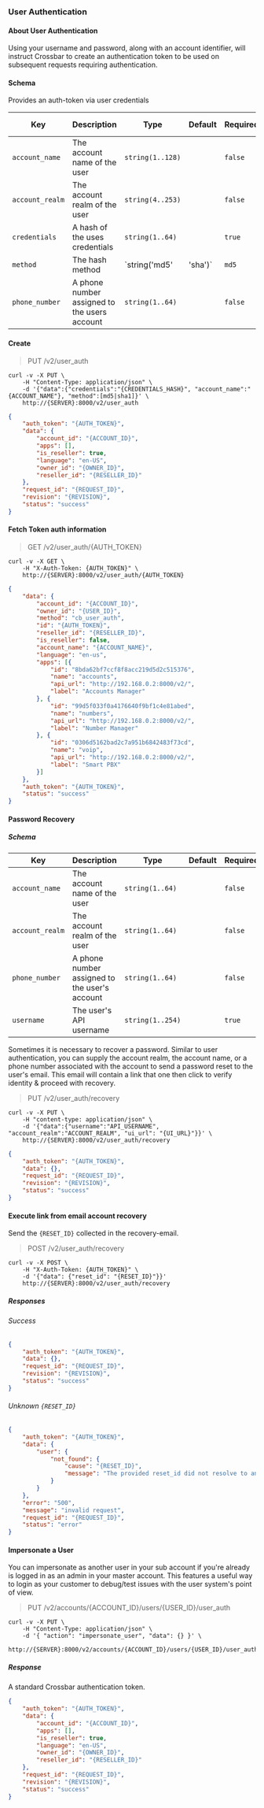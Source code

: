 ### User Authentication

#### About User Authentication

Using your username and password, along with an account identifier, will instruct Crossbar to create an authentication token to be used on subsequent requests requiring authentication.

#### Schema

Provides an auth-token via user credentials



Key | Description | Type | Default | Required | Support Level
--- | ----------- | ---- | ------- | -------- | -------------
`account_name` | The account name of the user | `string(1..128)` |   | `false` |  
`account_realm` | The account realm of the user | `string(4..253)` |   | `false` |  
`credentials` | A hash of the uses credentials | `string(1..64)` |   | `true` |  
`method` | The hash method | `string('md5' | 'sha')` | `md5` | `false` |  
`phone_number` | A phone number assigned to the users account | `string(1..64)` |   | `false` |  



#### Create

> PUT /v2/user_auth

```shell
curl -v -X PUT \
    -H "Content-Type: application/json" \
    -d '{"data":{"credentials":"{CREDENTIALS_HASH}", "account_name":"{ACCOUNT_NAME"}, "method":[md5|sha1]}' \
    http://{SERVER}:8000/v2/user_auth
```

```json
{
    "auth_token": "{AUTH_TOKEN}",
    "data": {
        "account_id": "{ACCOUNT_ID}",
        "apps": [],
        "is_reseller": true,
        "language": "en-US",
        "owner_id": "{OWNER_ID}",
        "reseller_id": "{RESELLER_ID}"
    },
    "request_id": "{REQUEST_ID}",
    "revision": "{REVISION}",
    "status": "success"
}
```

#### Fetch Token auth information

> GET /v2/user_auth/{AUTH_TOKEN}

```shell
curl -v -X GET \
    -H "X-Auth-Token: {AUTH_TOKEN}" \
    http://{SERVER}:8000/v2/user_auth/{AUTH_TOKEN}
```

```json
{
    "data": {
        "account_id": "{ACCOUNT_ID}",
        "owner_id": "{USER_ID}",
        "method": "cb_user_auth",
        "id": "{AUTH_TOKEN}",
        "reseller_id": "{RESELLER_ID}",
        "is_reseller": false,
        "account_name": "{ACCOUNT_NAME}",
        "language": "en-us",
        "apps": [{
            "id": "8bda62bf7ccf8f8acc219d5d2c515376",
            "name": "accounts",
            "api_url": "http://192.168.0.2:8000/v2/",
            "label": "Accounts Manager"
        }, {
            "id": "99d5f033f0a4176640f9bf1c4e81abed",
            "name": "numbers",
            "api_url": "http://192.168.0.2:8000/v2/",
            "label": "Number Manager"
        }, {
            "id": "0306d5162bad2c7a951b6842483f73cd",
            "name": "voip",
            "api_url": "http://192.168.0.2:8000/v2/",
            "label": "Smart PBX"
        }]
    },
    "auth_token": "{AUTH_TOKEN}",
    "status": "success"
}
```

#### Password Recovery

##### Schema

Key | Description | Type | Default | Required
--- | ----------- | ---- | ------- | --------
`account_name` | The account name of the user | `string(1..64)` |   | `false`
`account_realm` | The account realm of the user | `string(1..64)` |   | `false`
`phone_number` | A phone number assigned to the user's account | `string(1..64)` |   | `false`
`username` | The user's API username | `string(1..254)` |   | `true`

Sometimes it is necessary to recover a password.
Similar to user authentication, you can supply the account realm, the account name, or a phone number associated with the account to send a password reset to the user's email.
This email will contain a link that one then click to verify identity & proceed with recovery.

> PUT /v2/user_auth/recovery

```shell
curl -v -X PUT \
    -H "content-type: application/json" \
    -d '{"data":{"username":"API_USERNAME", "account_realm":"ACCOUNT_REALM", "ui_url": "{UI_URL}"}}' \
    http://{SERVER}:8000/v2/user_auth/recovery
```

```json
{
    "auth_token": "{AUTH_TOKEN}",
    "data": {},
    "request_id": "{REQUEST_ID}",
    "revision": "{REVISION}",
    "status": "success"
}
```


#### Execute link from email account recovery

Send the `{RESET_ID}` collected in the recovery-email.

> POST /v2/user_auth/recovery

```shell
curl -v -X POST \
    -H "X-Auth-Token: {AUTH_TOKEN}" \
    -d '{"data": {"reset_id": "{RESET_ID}"}}'
    http://{SERVER}:8000/v2/user_auth/recovery
```

##### Responses

###### Success

```json
{
    "auth_token": "{AUTH_TOKEN}",
    "data": {},
    "request_id": "{REQUEST_ID}",
    "revision": "{REVISION}",
    "status": "success"
}
```

###### Unknown `{RESET_ID}`

```json
{
    "auth_token": "{AUTH_TOKEN}",
    "data": {
        "user": {
            "not_found": {
                "cause": "{RESET_ID}",
                "message": "The provided reset_id did not resolve to any user"
            }
        }
    },
    "error": "500",
    "message": "invalid request",
    "request_id": "{REQUEST_ID}",
    "status": "error"
}
```

#### Impersonate a User

You can impersonate as another user in your sub account if you're already is logged in as an admin in your master account. This features a useful way to login as your customer to debug/test issues with the user system's point of view.

> PUT /v2/accounts/{ACCOUNT_ID}/users/{USER_ID}/user_auth

```shell
curl -v -X PUT \
    -H "Content-Type: application/json" \
    -d '{ "action": "impersonate_user", "data": {} }' \
    http://{SERVER}:8000/v2/accounts/{ACCOUNT_ID}/users/{USER_ID}/user_auth
```

##### Response

A standard Crossbar authentication token.

```json
{
    "auth_token": "{AUTH_TOKEN}",
    "data": {
        "account_id": "{ACCOUNT_ID}",
        "apps": [],
        "is_reseller": true,
        "language": "en-US",
        "owner_id": "{OWNER_ID}",
        "reseller_id": "{RESELLER_ID}"
    },
    "request_id": "{REQUEST_ID}",
    "revision": "{REVISION}",
    "status": "success"
}
```
